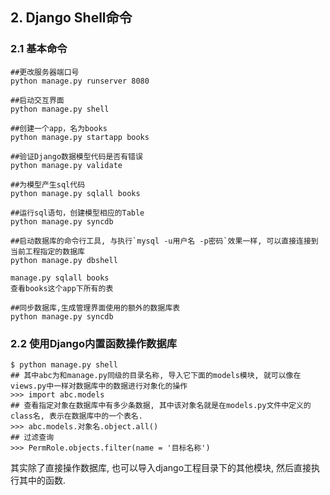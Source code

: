 
## 2. Django Shell命令

### 2.1 基本命令

```
##更改服务器端口号
python manage.py runserver 8080

##启动交互界面
python manage.py shell

##创建一个app，名为books
python manage.py startapp books

##验证Django数据模型代码是否有错误
python manage.py validate

##为模型产生sql代码
python manage.py sqlall books

##运行sql语句，创建模型相应的Table
python manage.py syncdb

##启动数据库的命令行工具, 与执行`mysql -u用户名 -p密码`效果一样, 可以直接连接到当前工程指定的数据库
python manage.py dbshell

manage.py sqlall books
查看books这个app下所有的表

##同步数据库,生成管理界面使用的额外的数据库表
python manage.py syncdb
```

### 2.2 使用Django内置函数操作数据库

```
$ python manage.py shell
## 其中abc为和manage.py同级的目录名称, 导入它下面的models模块, 就可以像在views.py中一样对数据库中的数据进行对象化的操作
>>> import abc.models
## 查看指定对象在数据库中有多少条数据, 其中该对象名就是在models.py文件中定义的class名, 表示在数据库中的一个表名.
>>> abc.models.对象名.object.all()
## 过滤查询
>>> PermRole.objects.filter(name = '目标名称')
```

其实除了直接操作数据库, 也可以导入django工程目录下的其他模块, 然后直接执行其中的函数.
